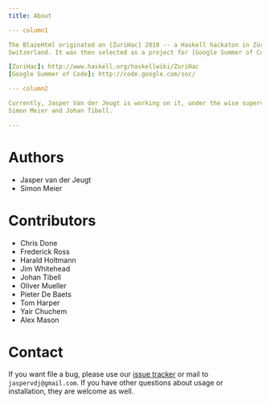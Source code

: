 ```yaml
---
title: About

--- column1

The BlazeHtml originated on [ZuriHac] 2010 -- a Haskell hackaton in Zürich,
Switzerland. It was then selected as a project for [Google Summer of Code] 2010.

[ZuriHac]: http://www.haskell.org/haskellwiki/ZuriHac
[Google Summer of Code]: http://code.google.com/soc/

--- column2

Currently, Jasper Van der Jeugt is working on it, under the wise supervision of
Simon Meier and Johan Tibell.

---
```


# Authors

- Jasper van der Jeugt
- Simon Meier

# Contributors

- Chris Done
- Frederick Ross
- Harald Holtmann
- Jim Whitehead
- Johan Tibell
- Oliver Mueller
- Pieter De Baets
- Tom Harper
- Yair Chuchem
- Alex Mason

# Contact

If you want file a bug, please use our [issue tracker] or mail to
`jaspervdj@gmail.com`. If you have other questions about usage or installation,
they are welcome as well.

[issue tracker]: http://github.com/jaspervdj/blaze-html/issues/
